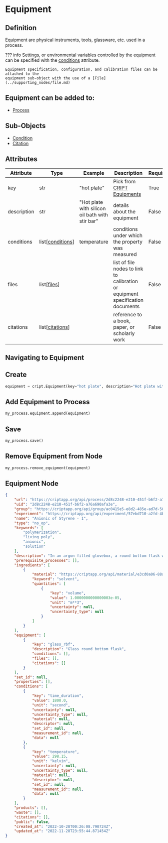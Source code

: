 # Equipment

## Definition
Equipment are physical instruments, tools, glassware, etc. used in a process. 

??? info
    Settings, or environmental variables controlled by the equipment can be specified with the [conditions](./condition.md)
    attribute. 

    Equipment specification, configuration, and calibration files can be attached to the
    equipment sub-object with the use of a [File](../supporting_nodes/file.md)


## Equipment can be added to:
* <a href="../../nodes/process" target="_blank">Process</a>


## Sub-Objects
* <a href="../../subobjects/condition" target="_blank">Condition</a>
* <a href="../../subobjects/citation" target="_blank">Citation</a>


## Attributes

| Attribute   | Type                                         | Example                                         | Description                                                                    | Required |
|-------------|----------------------------------------------|-------------------------------------------------|--------------------------------------------------------------------------------|----------|
| key         | str                                          | "hot plate"                                     | Pick from [CRIPT Equipments](https://criptapp.org/keys/equipment-key/)         | True     |
| description | str                                          | "Hot plate with silicon oil bath with stir bar" | details about the equipment                                                    | False    |
| conditions  | list[[conditions](./condition.md)]           | temperature                                     | conditions under which the property was measured                               | False    |
| files       | list[[files](../supporting_nodes/file.md)]   |                                                 | list of file nodes to link to calibration or equipment specification documents | False    |
| citations   | list[[citations](../subobjects/citation.md)] |                                                 | reference to a book, paper, or scholarly work                                  | False    |


## Navigating to Equipment 

## Create
```python
equipment = cript.Equipment(key="hot plate", description="Hot plate with silicon oil bath with stir bar")
```

## Add Equipment to Process
```python
my_process.equipment.append(equipment)
```

## Save
```python
my_process.save()
```

## Remove Equipment from Node
```python
my_process.remove_equipment(equipment)
```


## Equipment Node

```json linenums="1" hl_lines="31-39"
{
    "url": "https://criptapp.org/api/process/2d8c2248-e210-451f-b6f2-a76a690afa3e/",
    "uid": "2d8c2248-e210-451f-b6f2-a76a690afa3e",
    "group": "https://criptapp.org/api/group/ac0415e5-e8d2-485e-ad7d-5029b73dc3c1/",
    "experiment": "https://criptapp.org/api/experiment/57ebd710-a2fd-4b12-b386-b927260f6b76/",
    "name": "Anionic of Styrene - 1",
    "type": "no_op",
    "keywords": [
        "polymerization",
        "living_poly",
        "anionic",
        "solution"
    ],
    "description": "In an argon filled glovebox, a round bottom flask was filled with dried toluene.",
    "prerequisite_processes": [],
    "ingredients": [
        {
            "material": "https://criptapp.org/api/material/e3cd0a06-88a8-455e-bf94-74ed7a5d2c3d/",
            "keyword": "solvent",
            "quantities": [
                {
                    "key": "volume",
                    "value": 1.0000000000000003e-05,
                    "unit": "m**3",
                    "uncertainty": null,
                    "uncertainty_type": null
                }
            ]
        }
    ],
    "equipment": [
        {
            "key": "glass_rbf",
            "description": "Glass round bottom flask",
            "conditions": [],
            "files": [],
            "citations": []
        }
    ],
    "set_id": null,
    "properties": [],
    "conditions": [
        {
            "key": "time_duration",
            "value": 1800.0,
            "unit": "second",
            "uncertainty": null,
            "uncertainty_type": null,
            "material": null,
            "descriptor": null,
            "set_id": null,
            "measurement_id": null,
            "data": null
        },
        {
            "key": "temperature",
            "value": 298.15,
            "unit": "kelvin",
            "uncertainty": null,
            "uncertainty_type": null,
            "material": null,
            "descriptor": null,
            "set_id": null,
            "measurement_id": null,
            "data": null
        }
    ],
    "products": [],
    "waste": [],
    "citations": [],
    "public": false,
    "created_at": "2022-10-28T00:26:08.790724Z",
    "updated_at": "2022-11-28T23:55:44.871454Z"
}

```